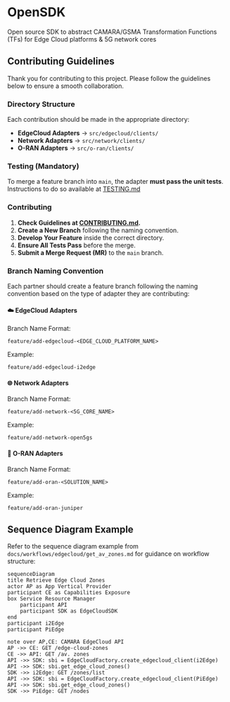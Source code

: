 # OpenSDK

Open source SDK to abstract CAMARA/GSMA Transformation Functions (TFs) for Edge Cloud platforms & 5G network cores

## Contributing Guidelines
Thank you for contributing to this project. Please follow the guidelines below to ensure a smooth collaboration.

### Directory Structure
Each contribution should be made in the appropriate directory:
- **EdgeCloud Adapters** → `src/edgecloud/clients/`
- **Network Adapters** → `src/network/clients/`
- **O-RAN Adapters** → `src/o-ran/clients/`

### Testing (Mandatory)
To merge a feature branch into `main`, the adapter **must pass the unit tests**. Instructions to do so available at [TESTING.md](docs/TESTING.md)

### Contributing
1. **Check Guidelines at [CONTRIBUTING.md](docs/CONTRIBUTING.md).**
2. **Create a New Branch** following the naming convention.
3. **Develop Your Feature** inside the correct directory.
4. **Ensure All Tests Pass**  before the merge.
5. **Submit a Merge Request (MR)** to the `main` branch.

### Branch Naming Convention
Each partner should create a feature branch following the naming convention based on the type of adapter they are contributing:

#### ☁️ EdgeCloud Adapters
Branch Name Format:
```
feature/add-edgecloud-<EDGE_CLOUD_PLATFORM_NAME>
```
Example:
```
feature/add-edgecloud-i2edge
```

#### 🌐 Network Adapters
Branch Name Format:
```
feature/add-network-<5G_CORE_NAME>
```
Example:
```
feature/add-network-open5gs
```


#### 📶 O-RAN Adapters
Branch Name Format:
```
feature/add-oran-<SOLUTION_NAME>
```
Example:
```
feature/add-oran-juniper
```

## Sequence Diagram Example
Refer to the sequence diagram example from `docs/workflows/edgecloud/get_av_zones.md` for guidance on workflow structure:

```mermaid
sequenceDiagram
title Retrieve Edge Cloud Zones
actor AP as App Vertical Provider
participant CE as Capabilities Exposure
box Service Resource Manager
    participant API
    participant SDK as EdgeCloudSDK
end
participant i2Edge
participant PiEdge

note over AP,CE: CAMARA EdgeCloud API
AP ->> CE: GET /edge-cloud-zones
CE ->> API: GET /av. zones
API ->> SDK: sbi = EdgeCloudFactory.create_edgecloud_client(i2Edge)
API ->> SDK: sbi.get_edge_cloud_zones()
SDK ->> i2Edge: GET /zones/list
API ->> SDK: sbi = EdgeCloudFactory.create_edgecloud_client(PiEdge)
API ->> SDK: sbi.get_edge_cloud_zones()
SDK ->> PiEdge: GET /nodes
```
